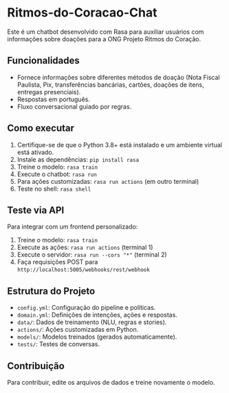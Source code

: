 # Ritmos-do-Coracao-Chat

Este é um chatbot desenvolvido com Rasa para auxiliar usuários com informações sobre doações para a ONG Projeto Ritmos do Coração.

## Funcionalidades
- Fornece informações sobre diferentes métodos de doação (Nota Fiscal Paulista, Pix, transferências bancárias, cartões, doações de itens, entregas presenciais).
- Respostas em português.
- Fluxo conversacional guiado por regras.

## Como executar
1. Certifique-se de que o Python 3.8+ está instalado e um ambiente virtual está ativado.
2. Instale as dependências: `pip install rasa`
3. Treine o modelo: `rasa train`
4. Execute o chatbot: `rasa run`
5. Para ações customizadas: `rasa run actions` (em outro terminal)
6. Teste no shell: `rasa shell`

## Teste via API
Para integrar com um frontend personalizado:
1. Treine o modelo: `rasa train`
2. Execute as ações: `rasa run actions` (terminal 1)
3. Execute o servidor: `rasa run --cors "*"` (terminal 2)
4. Faça requisições POST para `http://localhost:5005/webhooks/rest/webhook`

## Estrutura do Projeto
- `config.yml`: Configuração do pipeline e políticas.
- `domain.yml`: Definições de intenções, ações e respostas.
- `data/`: Dados de treinamento (NLU, regras e stories).
- `actions/`: Ações customizadas em Python.
- `models/`: Modelos treinados (gerados automaticamente).
- `tests/`: Testes de conversas.

## Contribuição
Para contribuir, edite os arquivos de dados e treine novamente o modelo.

